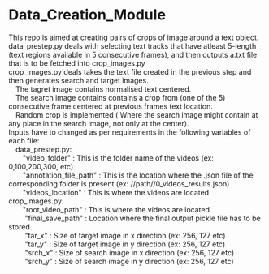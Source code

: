 # Data_Creation_Module

This repo is aimed at creating pairs of crops of image around a text object.  
data_prestep.py deals with selecting text tracks that have atleast 5-length (text regions available in 5 consecutive frames), and then outputs
  a.txt file that is to be fetched into crop_images.py  
crop_images.py deals takes the text file created in the previous step and then generates search and target images.  
  &emsp;The tagret image contains normalised text centered.  
  &emsp;The search image contains contains a crop from (one of the 5) consecutive frame centered at previous frames text location.  
  &emsp;Random crop is implemented ( Where the search image might contain at any place in the search image, not only at the center).  
Inputs have to changed as per requirements in the following variables of each file:  
  &emsp;data_prestep.py:  
    &emsp;&emsp;"video_folder" : This is the folder name of the videos (ex: 0,100,200,300, etc)  
    &emsp;&emsp;"annotation_file_path" : This is the location where the .json file of the corresponding folder is present (ex: //path//0_videos_results.json)  
    &emsp;&emsp;"videos_location" : This is where the videos are located    
  crop_images.py:  
    &emsp;&emsp;"root_video_path" : This is where the videos are located    
&emsp;&emsp;    "final_save_path" : Location where the final output pickle file has to be stored.  
&emsp;&emsp;    "tar_x" : Size of target image in x direction (ex: 256, 127 etc)  
&emsp;&emsp;    "tar_y" : Size of target image in y direction (ex: 256, 127 etc)  
&emsp;&emsp;    "srch_x" : Size of search image in x direction (ex: 256, 127 etc)  
&emsp;&emsp;    "srch_y" : Size of search image in y direction (ex: 256, 127 etc)  
    
